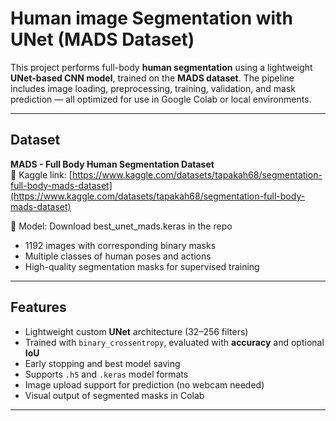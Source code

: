 #  Human image Segmentation with UNet (MADS Dataset)

This project performs full-body **human segmentation** using a lightweight **UNet-based CNN model**, trained on the **MADS dataset**. The pipeline includes image loading, preprocessing, training, validation, and mask prediction — all optimized for use in Google Colab or local environments.

---

##  Dataset

**MADS - Full Body Human Segmentation Dataset**  
📍 Kaggle link: [https://www.kaggle.com/datasets/tapakah68/segmentation-full-body-mads-dataset](https://www.kaggle.com/datasets/tapakah68/segmentation-full-body-mads-dataset)


🤖 Model: Download best_unet_mads.keras in the repo
- 1192 images with corresponding binary masks
- Multiple classes of human poses and actions
- High-quality segmentation masks for supervised training

---

##  Features

- Lightweight custom **UNet** architecture (32–256 filters)
- Trained with `binary_crossentropy`, evaluated with **accuracy** and optional **IoU**
- Early stopping and best model saving
- Supports `.h5` and `.keras` model formats
- Image upload support for prediction (no webcam needed)
- Visual output of segmented masks in Colab

---


